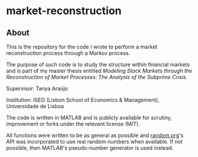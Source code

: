 # market-reconstruction

## About

This is the repository for the code I wrote to perform a market reconstruction process through a Markov process.

The purpose of such code is to study the structure within financial markets and is part of my master thesis entitled _Modeling Stock Markets through the Reconstruction of Market Processes: The Analysis of the Subprime Crisis_.

Supervisor: Tanya Araújo

Institution: ISEG (Lisbon School of Economics & Management), Universidade de Lisboa

The code is written in MATLAB and is publicly available for scrutiny, improvement or forks under the relevant license (MIT).

All functions were written to be as general as possible and [random.org][1]'s API was incorporated to use real random numbers when available. If not possible, then MATLAB's pseudo-number generator is used instead.

[1]:https://www.random.org/
